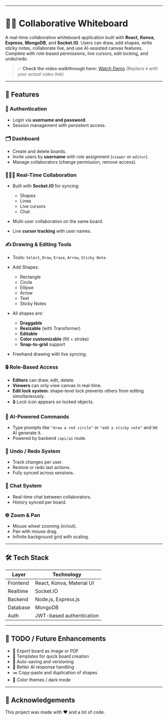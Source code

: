 
---

# 🧑‍🎨 Collaborative Whiteboard

A real-time collaborative whiteboard application built with **React**, **Konva**, **Express**, **MongoDB**, and **Socket.IO**. Users can draw, add shapes, write sticky notes, collaborate live, and use AI-assisted canvas features. Complete with role-based permissions, live cursors, edit locking, and undo/redo.

> ✅ **Check the video walkthrough here:** [Watch Demo](#)
> *(Replace `#` with your actual video link)*

---

## 🚀 Features

### 🔐 Authentication

* Login via **username and password**.
* Session management with persistent access.

### 🗂️ Dashboard

* Create and delete boards.
* Invite users by **username** with role assignment (`viewer` or `editor`).
* Manage collaborators (change permission, remove access).

### 🧑‍🤝‍🧑 Real-Time Collaboration

* Built with **Socket.IO** for syncing:

  * Shapes
  * Lines
  * Live cursors
  * Chat
* Multi-user collaboration on the same board.
* Live **cursor tracking** with user names.

### ✍️ Drawing & Editing Tools

* Tools: `Select`, `Draw`, `Erase`, `Arrow`, `Sticky Note`.
* Add Shapes:

  * Rectangle
  * Circle
  * Ellipse
  * Arrow
  * Text
  * Sticky Notes
* All shapes are:

  * **Draggable**
  * **Resizable** (with Transformer)
  * **Editable**
  * **Color customizable** (fill + stroke)
  * **Snap-to-grid** support
* Freehand drawing with live syncing.

### 🔒 Role-Based Access

* **Editors** can draw, edit, delete.
* **Viewers** can only view canvas in real-time.
* **Edit lock system**: shape-level lock prevents others from editing simultaneously.
* 🔒 Lock icon appears on locked objects.

### 🧠 AI-Powered Commands

* Type prompts like `"draw a red circle"` or `"add a sticky note"` and let AI generate it.
* Powered by backend `/api/ai` route.

### 🔄 Undo / Redo System

* Track changes per user.
* Restore or redo last actions.
* Fully synced across sessions.

### 💬 Chat System

* Real-time chat between collaborators.
* History synced per board.

### 🌐 Zoom & Pan

* Mouse wheel zooming (in/out).
* Pan with mouse drag.
* Infinite background grid with scaling.

---

## 🛠️ Tech Stack

| Layer    | Technology                |
| -------- | ------------------------- |
| Frontend | React, Konva, Material UI |
| Realtime | Socket.IO                 |
| Backend  | Node.js, Express.js       |
| Database | MongoDB                   |
| Auth     | JWT-based authentication  |

---

## 📌 TODO / Future Enhancements

* 🔁 Export board as image or PDF
* 📄 Templates for quick board creation
* 💾 Auto-saving and versioning
* 🧠 Better AI response handling
* ✂️ Copy-paste and duplication of shapes
* 🎨 Color themes / dark mode

---

## 🙌 Acknowledgements

This project was made with ❤️ and a lot of code.
